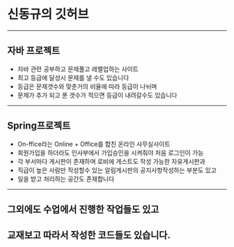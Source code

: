 # 신동규의 깃허브
-----------------------------------------
## 자바 프로젝트
 * 자바 관련 공부하고 문제풀고 레벨업하는 사이트
 * 최고 등급에 달성시 문제를 낼 수도 있습니다
 * 등급은 문제갯수와 맞춘거의 비율에 따라 등급이 나뉘며
 * 문제가 추가 되고 푼 갯수가 적으면 등급이 내려갈수도 있습니다
-----------------------------------------
## Spring프로젝트
 * On-ffice라는 Online + Office를 합친 온라인 사무실사이트
 * 회원가입을 하더라도 인사부에서 가입승인을 시켜줘야 처음 로그인이 가능
 * 각 부서마다 게시판이 존재하며 로비에 게스트도 작성 가능한 자유게시판과 
 * 직급이 높은 사람만 작성할수 있는 알림게시판의 공지사항작성하는 부분도 있고
 * 일을 받고 처리하는 공간도 존재합니다
-----------------------------------------
## 그외에도 수업에서 진행한 작업들도 있고
## 교재보고 따라서 작성한 코드들도 있습니다.

